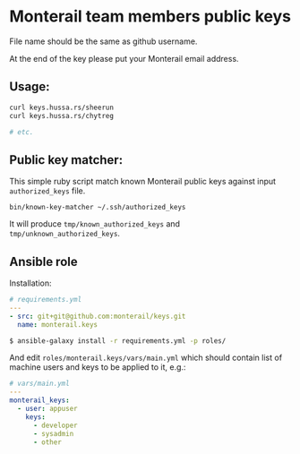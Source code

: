 # Monterail team members public keys

File name should be the same as github username.

At the end of the key please put your Monterail email address.

## Usage:

```bash
curl keys.hussa.rs/sheerun
curl keys.hussa.rs/chytreg

# etc.
```

## Public key matcher:

This simple ruby script match known Monterail public keys against input `authorized_keys` file.

```
bin/known-key-matcher ~/.ssh/authorized_keys
```

It will produce `tmp/known_authorized_keys` and `tmp/unknown_authorized_keys`.

## Ansible role

Installation:

```yml
# requirements.yml
---
- src: git+git@github.com:monterail/keys.git
  name: monterail.keys
```
```bash
$ ansible-galaxy install -r requirements.yml -p roles/
```

And edit `roles/monterail.keys/vars/main.yml` which should contain list of machine users and keys to be applied to it, e.g.:

```yml
# vars/main.yml
---
monterail_keys:
  - user: appuser
    keys:
      - developer
      - sysadmin
      - other
```
